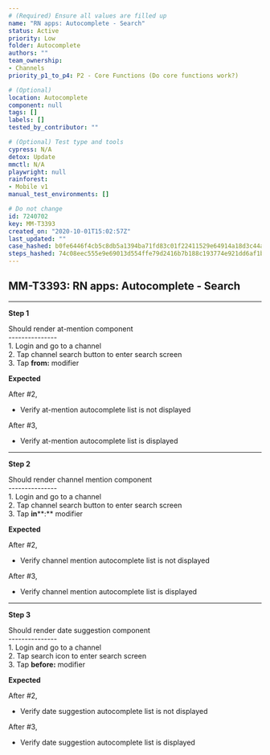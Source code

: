 ```yaml
---
# (Required) Ensure all values are filled up
name: "RN apps: Autocomplete - Search"
status: Active
priority: Low
folder: Autocomplete
authors: ""
team_ownership: 
- Channels
priority_p1_to_p4: P2 - Core Functions (Do core functions work?)

# (Optional)
location: Autocomplete
component: null
tags: []
labels: []
tested_by_contributor: ""

# (Optional) Test type and tools
cypress: N/A
detox: Update
mmctl: N/A
playwright: null
rainforest: 
- Mobile v1
manual_test_environments: []

# Do not change
id: 7240702
key: MM-T3393
created_on: "2020-10-01T15:02:57Z"
last_updated: ""
case_hashed: b0fe6446f4cb5c8db5a1394ba71fd83c01f22411529e64914a18d3c44a863573f1a36c29bccfdde7bec2140decabdd82
steps_hashed: 74c08eec555e9e69013d554ffe79d2416b7b188c193774e921dd6af1b0ef9f0785e56b5a67ae04c3fc135b62180fc3de
---
```


<!-- (Auto-generated) Based on frontmatter's "key" and "name" -->

## MM-T3393: RN apps: Autocomplete - Search

---

**Step 1**

Should render at-mention component\
\---------------\
1\. Login and go to a channel\
2\. Tap channel search button to enter search screen\
3\. Tap **from:** modifier

**Expected**

After #2,

- Verify at-mention autocomplete list is not displayed

After #3,

- Verify at-mention autocomplete list is displayed

---

**Step 2**

Should render channel mention component\
\---------------\
1\. Login and go to a channel\
2\. Tap channel search button to enter search screen\
3\. Tap **in**\*\*:\*\* modifier

**Expected**

After #2,

- Verify channel mention autocomplete list is not displayed

After #3,

- Verify channel mention autocomplete list is displayed

---

**Step 3**

Should render date suggestion component\
\---------------\
1\. Login and go to a channel\
2\. Tap search icon to enter search screen\
3\. Tap **before:** modifier

**Expected**

After #2,

- Verify date suggestion autocomplete list is not displayed

After #3,

- Verify date suggestion autocomplete list is displayed
